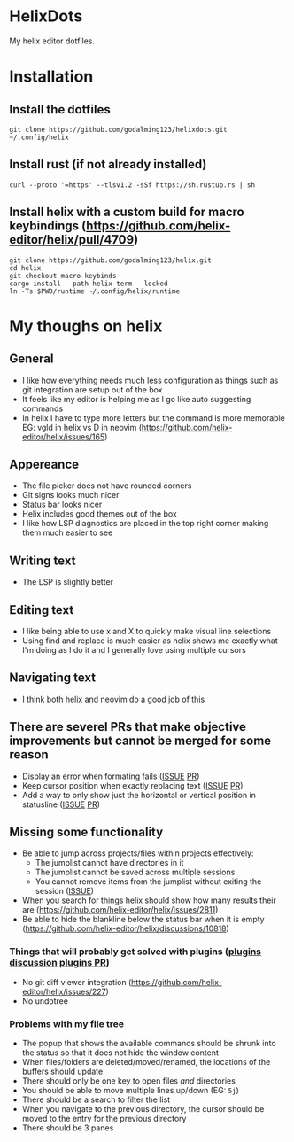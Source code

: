 # HelixDots
My helix editor dotfiles.

# Installation
## Install the dotfiles
```
git clone https://github.com/godalming123/helixdots.git ~/.config/helix
```

## Install rust (if not already installed)
```
curl --proto '=https' --tlsv1.2 -sSf https://sh.rustup.rs | sh
```

## Install helix with a custom build for macro keybindings (https://github.com/helix-editor/helix/pull/4709)
```
git clone https://github.com/godalming123/helix.git
cd helix
git checkout macro-keybinds
cargo install --path helix-term --locked
ln -Ts $PWD/runtime ~/.config/helix/runtime
```

# My thoughs on helix
## General
- I like how everything needs much less configuration as things such as git integration are setup out of the box
- It feels like my editor is helping me as I go like auto suggesting commands
- In helix I have to type more letters but the command is more memorable EG: vgld in helix vs D in neovim (https://github.com/helix-editor/helix/issues/165)

## Appereance
- The file picker does not have rounded corners
- Git signs looks much nicer
- Status bar looks nicer
- Helix includes good themes out of the box
- I like how LSP diagnostics are placed in the top right corner making them much easier to see

## Writing text
- The LSP is slightly better

## Editing text
- I like being able to use x and X to quickly make visual line selections
- Using find and replace is much easier as helix shows me exactly what I'm doing as I do it and I generally love using multiple cursors

## Navigating text
- I think both helix and neovim do a good job of this

## There are severel PRs that make objective improvements but cannot be merged for some reason
- Display an error when formating fails ([ISSUE](https://github.com/helix-editor/helix/issues/6736) [PR](https://github.com/helix-editor/helix/pull/6846))
- Keep cursor position when exactly replacing text ([ISSUE](https://github.com/helix-editor/helix/issues/5910) [PR](https://github.com/helix-editor/helix/pull/5930))
- Add a way to only show just the horizontal or vertical position in statusline ([ISSUE](https://github.com/helix-editor/helix/discussions/10282) [PR](https://github.com/helix-editor/helix/pull/10883))

## Missing some functionality
- Be able to jump across projects/files within projects effectively:
  - The jumplist cannot have directories in it
  - The jumplist cannot be saved across multiple sessions
  - You cannot remove items from the jumplist without exiting the session ([ISSUE](https://github.com/helix-editor/helix/issues/4757))
- When you search for things helix should show how many results their are (https://github.com/helix-editor/helix/issues/2811)
- Be able to hide the blankline below the status bar when it is empty (https://github.com/helix-editor/helix/discussions/10818)
### Things that will probably get solved with plugins ([plugins discussion](https://github.com/helix-editor/helix/discussions/3806) [plugins PR](https://github.com/helix-editor/helix/pull/8675))
- No git diff viewer integration (https://github.com/helix-editor/helix/issues/227)
- No undotree
### Problems with my file tree
- The popup that shows the available commands should be shrunk into the status so that it does not hide the window content
- When files/folders are deleted/moved/renamed, the locations of the buffers should update
- There should only be one key to open files *and* directories
- You should be able to move multiple lines up/down (EG: `5j`)
- There should be a search to filter the list
- When you navigate to the previous directory, the cursor should be moved to the entry for the previous directory
- There should be 3 panes
